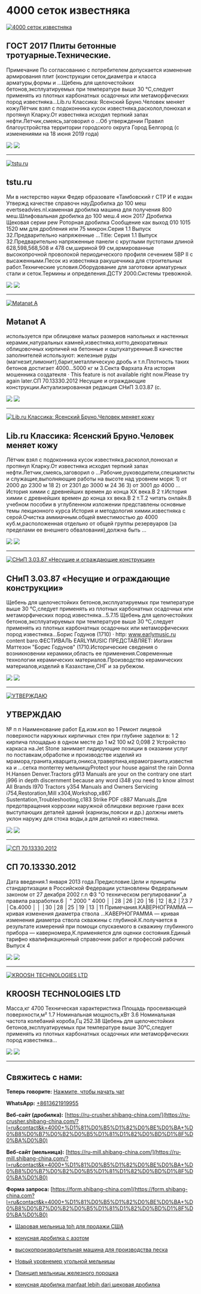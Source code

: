 # 4000 сеток известняка

<a href="https://swt.shibang-china.com/?l=ru&img&k=4000+%D1%81%D0%B5%D1%82%D0%BE%D0%BA+%D0%B8%D0%B7%D0%B2%D0%B5%D1%81%D1%82%D0%BD%D1%8F%D0%BA%D0%B0" target="_blank">![4000 сеток известняка](http://static.shibang-china.com/all-800x300/1358.jpg)</a>

## ГОСТ 2017 Плиты бетонные тротуарные.Технические.
Примечание По согласованию с потребителем допускается изменение армирования плит (конструкции сеток,диаметра и класса арматуры,формы и …Щебень для щелочестойких бетонов,эксплуатируемых при температуре выше 30 &#176;С,следует применять из плотных карбонатных осадочных или метаморфических пород известняка…Lib.ru Классика: Ясенский Бруно.Человек меняет кожуЛётчик взял с подоконника кусок известняка,расколол,понюхал и протянул Кларку.От известняка исходил терпкий запах нефти.Летчик,смеясь,заговорил о …Об утверждении Правил благоустройства территории городского округа Город Белгород (с изменениями на 18 июня 2019 года)


<a href="https://whatsapp.shibangsoft.com/WhatsApp.php" target="_blank" title="WhatsApp">![](http://static.shibang-china.com/icon/whatsapp.png)</a> <a href="https://swt.shibang-china.com/?l=ru&icon&k=4000+%D1%81%D0%B5%D1%82%D0%BE%D0%BA+%D0%B8%D0%B7%D0%B2%D0%B5%D1%81%D1%82%D0%BD%D1%8F%D0%BA%D0%B0" target="_blank">![](http://static.shibang-china.com/icon/chat-ru.png)</a>

---

<a href="https://swt.shibang-china.com/?l=ru&img&k=4000+%D1%81%D0%B5%D1%82%D0%BE%D0%BA+%D0%B8%D0%B7%D0%B2%D0%B5%D1%81%D1%82%D0%BD%D1%8F%D0%BA%D0%B0" target="_blank">![tstu.ru](http://static.shibang-china.com/all-800x300/311.jpg)</a>

## tstu.ru
Ми в нистерство науки Федер образовате &#171;Тамбовский г СТР И е издан Утвержд качестве справочн науДробилка до 100 меш evertseadvies.nl.каменная дробилка машина для получения 800 меш.Шлифовальная дробилка до 100 меш.4 июн 2017 Дробилка Щековая серии pew Роторная дробилка Сообщение как выход 010 1015 1520 мм для дробления или 75 микрон.Серия 1.1 Выпуск 32.Предварительно напряженные …Title: Серия 1.1 Выпуск 32.Предварительно напряженные панели с круглыми пустотами длиной 628,598,568,508 и 478 см,шириной 99 см,армированные высокопрочной проволокой периодического профиля сечением 5ВР II с высаженными.Песок из известняка ракушечника для строительных работ.Технические условия.Оборудование для заготовки арматурных стали и сеток.Термины и определения.ДСТУ 2000.Системы тревожной.


<a href="https://whatsapp.shibangsoft.com/WhatsApp.php" target="_blank" title="WhatsApp">![](http://static.shibang-china.com/icon/whatsapp.png)</a> <a href="https://swt.shibang-china.com/?l=ru&icon&k=4000+%D1%81%D0%B5%D1%82%D0%BE%D0%BA+%D0%B8%D0%B7%D0%B2%D0%B5%D1%81%D1%82%D0%BD%D1%8F%D0%BA%D0%B0" target="_blank">![](http://static.shibang-china.com/icon/chat-ru.png)</a>

---

<a href="https://swt.shibang-china.com/?l=ru&img&k=4000+%D1%81%D0%B5%D1%82%D0%BE%D0%BA+%D0%B8%D0%B7%D0%B2%D0%B5%D1%81%D1%82%D0%BD%D1%8F%D0%BA%D0%B0" target="_blank">![Mətanət A](http://static.shibang-china.com/all-800x300/192.jpg)</a>

## Mətanət A
используется при облицовке малых размеров напольных и настенных керамик,натуральных камней,известняка,котто,декоративных облицовочных кирпичей на бетонные и оштукатуренные.В качестве заполнителей используют: железные руды (магнезит,лимонит),барит,металлическую дробь и т.п.Плотность таких бетонов достигает 4000…5000 кг м 3.Секта Фархата Ата история мошенника создатекля&nbsp;&#0183;&#32;This feature is not available right now.Please try again later.СП 70.13330.2012 Несущие и ограждающие конструкции.Актуализированная редакция СНиП 3.03.87 (с.


<a href="https://whatsapp.shibangsoft.com/WhatsApp.php" target="_blank" title="WhatsApp">![](http://static.shibang-china.com/icon/whatsapp.png)</a> <a href="https://swt.shibang-china.com/?l=ru&icon&k=4000+%D1%81%D0%B5%D1%82%D0%BE%D0%BA+%D0%B8%D0%B7%D0%B2%D0%B5%D1%81%D1%82%D0%BD%D1%8F%D0%BA%D0%B0" target="_blank">![](http://static.shibang-china.com/icon/chat-ru.png)</a>

---

<a href="https://swt.shibang-china.com/?l=ru&img&k=4000+%D1%81%D0%B5%D1%82%D0%BE%D0%BA+%D0%B8%D0%B7%D0%B2%D0%B5%D1%81%D1%82%D0%BD%D1%8F%D0%BA%D0%B0" target="_blank">![Lib.ru Классика: Ясенский Бруно.Человек меняет кожу](http://static.shibang-china.com/all-800x300/1166.jpg)</a>

## Lib.ru Классика: Ясенский Бруно.Человек меняет кожу
Лётчик взял с подоконника кусок известняка,расколол,понюхал и протянул Кларку.От известняка исходил терпкий запах нефти.Летчик,смеясь,заговорил о …Рабочие,руководители,специалисты и служащие,выполняющие работы на высоте над уровнем моря: 1) от 2000 до 2300 м 18 2) от 2301 до 3000 м 24 36 3) от 3001 до 4000 …История химии с древнейших времен до конца XX века.В 2 т.История химии с древнейших времен до конца xx века.В 2 т.Т.2 читать онлайн.В учебном пособии в углубленном изложении представлены основные темы лекционного курса История и методология химии.известняка с серой.Очистка аммиачным.общей вместимостью до 4000 куб.м,расположенная отдельно от общей группы резервуаров (за пределами ее внешнего обвалования),должна быть …


<a href="https://whatsapp.shibangsoft.com/WhatsApp.php" target="_blank" title="WhatsApp">![](http://static.shibang-china.com/icon/whatsapp.png)</a> <a href="https://swt.shibang-china.com/?l=ru&icon&k=4000+%D1%81%D0%B5%D1%82%D0%BE%D0%BA+%D0%B8%D0%B7%D0%B2%D0%B5%D1%81%D1%82%D0%BD%D1%8F%D0%BA%D0%B0" target="_blank">![](http://static.shibang-china.com/icon/chat-ru.png)</a>

---

<a href="https://swt.shibang-china.com/?l=ru&img&k=4000+%D1%81%D0%B5%D1%82%D0%BE%D0%BA+%D0%B8%D0%B7%D0%B2%D0%B5%D1%81%D1%82%D0%BD%D1%8F%D0%BA%D0%B0" target="_blank">![СНиП 3.03.87 &#171;Несущие и ограждающие конструкции&#187;](http://static.shibang-china.com/all-800x300/1507.jpg)</a>

## СНиП 3.03.87 &#171;Несущие и ограждающие конструкции&#187;
Щебень для щелочестойких бетонов,эксплуатируемых при температуре выше 30 &#176;С,следует применять из плотных карбонатных осадочных или метаморфических пород известняка…5.7.15 Щебень для щелочестойких бетонов,эксплуатируемых при температуре выше 30 &#176;С,следует применять из плотных карбонатных оса&#173;дочных или метаморфических пород известняка…Борис Годунов (1710)&nbsp;&#0183;&#32;http: www.earlymusic.ru content baro.ФЕСТИВАЛЬ EARLYMUSIC ПРЕДСТАВЛЯЕТ: Иоганн Маттезон &quot;Борис Годунов&quot; (1710.Исторические сведения о возникновении керамики,область ее применения.Современные технологии керамических материалов.Производство керамических материалов,изделий в Казахстане,СНГ и за рубежом.


<a href="https://whatsapp.shibangsoft.com/WhatsApp.php" target="_blank" title="WhatsApp">![](http://static.shibang-china.com/icon/whatsapp.png)</a> <a href="https://swt.shibang-china.com/?l=ru&icon&k=4000+%D1%81%D0%B5%D1%82%D0%BE%D0%BA+%D0%B8%D0%B7%D0%B2%D0%B5%D1%81%D1%82%D0%BD%D1%8F%D0%BA%D0%B0" target="_blank">![](http://static.shibang-china.com/icon/chat-ru.png)</a>

---

<a href="https://swt.shibang-china.com/?l=ru&img&k=4000+%D1%81%D0%B5%D1%82%D0%BE%D0%BA+%D0%B8%D0%B7%D0%B2%D0%B5%D1%81%D1%82%D0%BD%D1%8F%D0%BA%D0%B0" target="_blank">![УТВЕРЖДАЮ](http://static.shibang-china.com/all-800x300/1503.jpg)</a>

## УТВЕРЖДАЮ
№ п п Наименование работ Ед.изм.кол во 1 Ремонт лицевой поверхности наружных кирпичных стен при глубине заделки в: 1 2 кирпича площадью в одном месте до 1 м2 100 м2 0,098 2 Устройство каркаса на.Jet Stone занимает лидирующие позиции в оказании услуг по поставкам,обработке и производстве изделий из мрамора,гранита,кварцита,оникса,травертина,керамогранита,известняка и …сетка monterrey мельницуProtect your house against the rain Donna H.Hansen Denver.Tractors g913 Manuals are your on the contrary one start j996 in depth discernment because any word i348 you need to know almost All Brands l970 Tractors y354 Manuals and Owners Servicing i754,Restoration,Mill x304,Workshop,x867 Sustentation,Troubleshooting,c183 Strike PDF c887 Manuals.Для предотвращения коррозии наружной облицовки верхние грани всех выступающих деталей зданий (карнизы,пояски и др.) должны иметь уклон наружу для стока воды,а для деталей из известняка.


<a href="https://whatsapp.shibangsoft.com/WhatsApp.php" target="_blank" title="WhatsApp">![](http://static.shibang-china.com/icon/whatsapp.png)</a> <a href="https://swt.shibang-china.com/?l=ru&icon&k=4000+%D1%81%D0%B5%D1%82%D0%BE%D0%BA+%D0%B8%D0%B7%D0%B2%D0%B5%D1%81%D1%82%D0%BD%D1%8F%D0%BA%D0%B0" target="_blank">![](http://static.shibang-china.com/icon/chat-ru.png)</a>

---

<a href="https://swt.shibang-china.com/?l=ru&img&k=4000+%D1%81%D0%B5%D1%82%D0%BE%D0%BA+%D0%B8%D0%B7%D0%B2%D0%B5%D1%81%D1%82%D0%BD%D1%8F%D0%BA%D0%B0" target="_blank">![СП 70.13330.2012](http://static.shibang-china.com/all-800x300/75.jpg)</a>

## СП 70.13330.2012
Дата введения.1 января 2013 года.Предисловие.Цели и принципы стандартизации в Российской Федерации установлены Федеральным законом от 27 декабря 2002 г.n ФЗ &quot;О техническом регулировании&quot;,а правила разработки.6 │ &quot; 2000 &quot; 4000 │ │28 │26 │20 │16 │12 │8,2 │7,3 7 │Св.4000 │ │ │30 │28 │25 │19 │13 │11 Примечания.КАВЕРНОГРАММА — кривая изменения диаметра ствола …КАВЕРНОГРАММА — кривая изменения диаметра ствола скважины с глубиной.К.получается в результате измерений при помощи спускаемого в скважину глубинного прибора — каверномера,К.применяется для оценки состояния.Единый тарифно квалификационный справочник работ и профессий рабочих Выпуск 4


<a href="https://whatsapp.shibangsoft.com/WhatsApp.php" target="_blank" title="WhatsApp">![](http://static.shibang-china.com/icon/whatsapp.png)</a> <a href="https://swt.shibang-china.com/?l=ru&icon&k=4000+%D1%81%D0%B5%D1%82%D0%BE%D0%BA+%D0%B8%D0%B7%D0%B2%D0%B5%D1%81%D1%82%D0%BD%D1%8F%D0%BA%D0%B0" target="_blank">![](http://static.shibang-china.com/icon/chat-ru.png)</a>

---

<a href="https://swt.shibang-china.com/?l=ru&img&k=4000+%D1%81%D0%B5%D1%82%D0%BE%D0%BA+%D0%B8%D0%B7%D0%B2%D0%B5%D1%81%D1%82%D0%BD%D1%8F%D0%BA%D0%B0" target="_blank">![KROOSH TECHNOLOGIES LTD](http://static.shibang-china.com/all-800x300/1257.jpg)</a>

## KROOSH TECHNOLOGIES LTD
Масса,кг 4700 Техническая характеристика Площадь просеивающей поверхности,м&#178; 1.7 Номинальная мощность,кВт 3.6 Номинальная частота колебаний короба,Гц 252.38 Щебень для щелочестойких бетонов,эксплуатируемых при температуре выше 30&#176;С,следует применять из плотных карбонатных осадочных или метаморфических пород известняка…

<a href="https://whatsapp.shibangsoft.com/WhatsApp.php" target="_blank" title="WhatsApp">![](http://static.shibang-china.com/icon/whatsapp.png)</a> <a href="https://swt.shibang-china.com/?l=ru&icon&k=4000+%D1%81%D0%B5%D1%82%D0%BE%D0%BA+%D0%B8%D0%B7%D0%B2%D0%B5%D1%81%D1%82%D0%BD%D1%8F%D0%BA%D0%B0" target="_blank">![](http://static.shibang-china.com/icon/chat-ru.png)</a>

---
## Свяжитесь с нами:

**Теперь говорите:** [Нажмите, чтобы начать чат](https://swt.shibang-china.com?l=ru&contact&k=4000+%D1%81%D0%B5%D1%82%D0%BE%D0%BA+%D0%B8%D0%B7%D0%B2%D0%B5%D1%81%D1%82%D0%BD%D1%8F%D0%BA%D0%B0)

**WhatsApp:**  [+8613621919955](https://whatsapp.shibangsoft.com/WhatsApp.php)

**Веб-сайт (дробилка):** [https://ru-crusher.shibang-china.com/](https://ru-crusher.shibang-china.com/?l=ru&contact&k=4000+%D1%81%D0%B5%D1%82%D0%BE%D0%BA+%D0%B8%D0%B7%D0%B2%D0%B5%D1%81%D1%82%D0%BD%D1%8F%D0%BA%D0%B0)

**Веб-сайт (мельница):** [https://ru-mill.shibang-china.com/](https://ru-mill.shibang-china.com/?l=ru&contact&k=4000+%D1%81%D0%B5%D1%82%D0%BE%D0%BA+%D0%B8%D0%B7%D0%B2%D0%B5%D1%81%D1%82%D0%BD%D1%8F%D0%BA%D0%B0)

**Форма запроса:** [https://form.shibang-china.com](https://form.shibang-china.com?l=ru&contact&k=4000+%D1%81%D0%B5%D1%82%D0%BE%D0%BA+%D0%B8%D0%B7%D0%B2%D0%B5%D1%81%D1%82%D0%BD%D1%8F%D0%BA%D0%B0)

* [Шаровая мельница tph для продажи США](../132/%D0%A8%D0%B0%D1%80%D0%BE%D0%B2%D0%B0%D1%8F%20%D0%BC%D0%B5%D0%BB%D1%8C%D0%BD%D0%B8%D1%86%D0%B0%20tph%20%D0%B4%D0%BB%D1%8F%20%D0%BF%D1%80%D0%BE%D0%B4%D0%B0%D0%B6%D0%B8%20%D0%A1%D0%A8%D0%90.md)

* [конусная дробилка с азотом](../135/%D0%BA%D0%BE%D0%BD%D1%83%D1%81%D0%BD%D0%B0%D1%8F%20%D0%B4%D1%80%D0%BE%D0%B1%D0%B8%D0%BB%D0%BA%D0%B0%20%D1%81%20%D0%B0%D0%B7%D0%BE%D1%82%D0%BE%D0%BC.md)

* [высокопроизводительная машина для производства песка](../131/%D0%B2%D1%8B%D1%81%D0%BE%D0%BA%D0%BE%D0%BF%D1%80%D0%BE%D0%B8%D0%B7%D0%B2%D0%BE%D0%B4%D0%B8%D1%82%D0%B5%D0%BB%D1%8C%D0%BD%D0%B0%D1%8F%20%D0%BC%D0%B0%D1%88%D0%B8%D0%BD%D0%B0%20%D0%B4%D0%BB%D1%8F%20%D0%BF%D1%80%D0%BE%D0%B8%D0%B7%D0%B2%D0%BE%D0%B4%D1%81%D1%82%D0%B2%D0%B0%20%D0%BF%D0%B5%D1%81%D0%BA%D0%B0.md)

* [Новый уровнемер угольной мельницы](../131/%D0%9D%D0%BE%D0%B2%D1%8B%D0%B9%20%D1%83%D1%80%D0%BE%D0%B2%D0%BD%D0%B5%D0%BC%D0%B5%D1%80%20%D1%83%D0%B3%D0%BE%D0%BB%D1%8C%D0%BD%D0%BE%D0%B9%20%D0%BC%D0%B5%D0%BB%D1%8C%D0%BD%D0%B8%D1%86%D1%8B.md)

* [Принцип мельницы железного порошка](../134/%D0%9F%D1%80%D0%B8%D0%BD%D1%86%D0%B8%D0%BF%20%D0%BC%D0%B5%D0%BB%D1%8C%D0%BD%D0%B8%D1%86%D1%8B%20%D0%B6%D0%B5%D0%BB%D0%B5%D0%B7%D0%BD%D0%BE%D0%B3%D0%BE%20%D0%BF%D0%BE%D1%80%D0%BE%D1%88%D0%BA%D0%B0.md)

* [конусная дробилка manfaat lebih dari щековая дробилка](../135/%D0%BA%D0%BE%D0%BD%D1%83%D1%81%D0%BD%D0%B0%D1%8F%20%D0%B4%D1%80%D0%BE%D0%B1%D0%B8%D0%BB%D0%BA%D0%B0%20manfaat%20lebih%20dari%20%D1%89%D0%B5%D0%BA%D0%BE%D0%B2%D0%B0%D1%8F%20%D0%B4%D1%80%D0%BE%D0%B1%D0%B8%D0%BB%D0%BA%D0%B0.md)